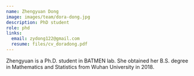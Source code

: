 ```yaml
---
name: Zhengyuan Dong
image: images/team/dora-dong.jpg
description: PhD student
role: phd
links:
  email: zydong122@gmail.com
  resume: files/cv_doradong.pdf
---
```

 
Zhengyuan is a Ph.D. student in BATMEN lab. She obtained her B.S. degree in Mathematics and Statistics from Wuhan University in 2018.